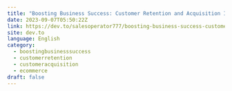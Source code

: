 ```yaml
---
title: "Boosting Business Success: Customer Retention and Acquisition Insights"
date: 2023-09-07T05:50:22Z
link: https://dev.to/salesoperator777/boosting-business-success-customer-retention-and-acquisition-insights-2l46?utm_medium=RSS&utm_source=news.12bit.vn
site: dev.to
language: English
category:
  - boostingbusinesssuccess
  - customerretention
  - customeracquisition
  - ecommerce
draft: false
---
```

